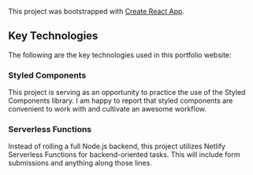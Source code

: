 This project was bootstrapped with [Create React App](https://github.com/facebook/create-react-app).

## Key Technologies

The following are the key technologies used in this portfolio website:

### Styled Components

This project is serving as an opportunity to practice the use of the Styled Components library.
I am happy to report that styled components are convenient to work with and cultivate an awesome workflow.

### Serverless Functions

Instead of rolling a full Node.js backend, this project utilizes Netlify Serverless Functions for backend-oriented tasks. This will include form submissions and anything along those lines.
